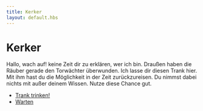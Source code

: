 ```yaml
---
title: Kerker
layout: default.hbs
---
```


# Kerker

Hallo, wach auf!
keine Zeit dir zu erklären, wer ich bin. Draußen haben die Räuber gerade den Torwächter überwunden.
Ich lasse dir diesen Trank hier. Mit ihm hast du die Möglichkeit in der Zeit zurückzureisen. Du nimmst dabei nichts mit außer deinem Wissen. Nutze diese Chance gut. 

* [Trank trinken!](/dorfeingang/index?action=softreset)
* [Warten](/kerker/warten)

